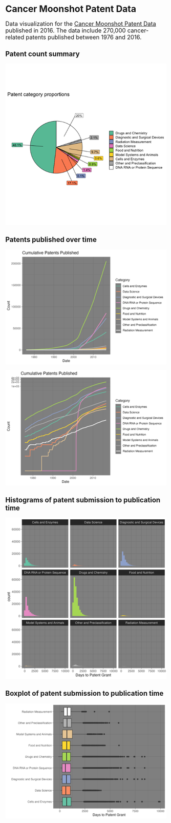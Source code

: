 # Cancer Moonshot Patent Data

<font size="4"> Data visualization for the [Cancer Moonshot Patent Data](https://www.uspto.gov/ip-policy/economic-research/research-datasets/cancer-moonshot-patent-data) published in 2016. The data include 270,000 cancer-related patents published between 1976 and 2016. </font>

## Patent count summary

![](https://raw.githubusercontent.com/jhavsmith/cancer_patents/main/figures/patent_pie_fractions3.png)

## Patents published over time

![](https://raw.githubusercontent.com/jhavsmith/cancer_patents/main/figures/patent_timeseries_raw.png)

![](https://raw.githubusercontent.com/jhavsmith/cancer_patents/main/figures/patent_timeseries_log.png)

## Histograms of patent submission to publication time

![](https://raw.githubusercontent.com/jhavsmith/cancer_patents/main/figures/histogram_time_to_patent_approval.png)

## Boxplot of patent submission to publication time

![](https://raw.githubusercontent.com/jhavsmith/cancer_patents/main/figures/boxplot_time_to_patent_approval.png)
